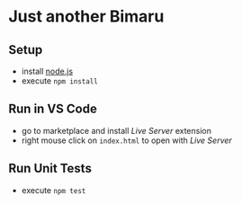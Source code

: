 # Just another Bimaru

## Setup

- install [node.js](https://nodejs.org/en/download)
- execute `npm install`

## Run in VS Code

- go to marketplace and install *Live Server* extension
- right mouse click on `index.html` to open with *Live Server*

## Run Unit Tests

- execute `npm test`
